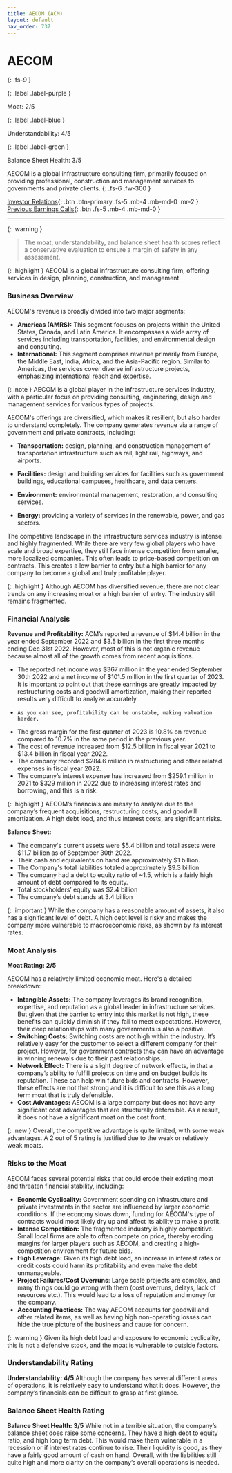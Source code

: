 ```yaml
---
title: AECOM (ACM)
layout: default
nav_order: 737
---
```


# AECOM
{: .fs-9 }

{: .label .label-purple }

Moat: 2/5

{: .label .label-blue }

Understandability: 4/5

{: .label .label-green }

Balance Sheet Health: 3/5

AECOM is a global infrastructure consulting firm, primarily focused on providing professional, construction and management services to governments and private clients.
{: .fs-6 .fw-300 }

[Investor Relations](https://www.google.com/search?q=ACM+investor+relations){: .btn .btn-primary .fs-5 .mb-4 .mb-md-0 .mr-2 }
[Previous Earnings Calls](https://discountingcashflows.com/company/ACM/transcripts/){: .btn .fs-5 .mb-4 .mb-md-0 }

---

{: .warning }
>The moat, understandability, and balance sheet health scores reflect a conservative evaluation to ensure a margin of safety in any assessment.



{: .highlight }
AECOM is a global infrastructure consulting firm, offering services in design, planning, construction, and management.

### Business Overview
AECOM's revenue is broadly divided into two major segments:

* **Americas (AMRS):** This segment focuses on projects within the United States, Canada, and Latin America. It encompasses a wide array of services including transportation, facilities, and environmental design and consulting.
* **International:** This segment comprises revenue primarily from Europe, the Middle East, India, Africa, and the Asia-Pacific region. Similar to Americas, the services cover diverse infrastructure projects, emphasizing international reach and expertise.

{: .note }
AECOM is a global player in the infrastructure services industry, with a particular focus on providing consulting, engineering, design and management services for various types of projects.

AECOM's offerings are diversified, which makes it resilient, but also harder to understand completely.
The company generates revenue via a range of government and private contracts, including:

*   **Transportation:** design, planning, and construction management of transportation infrastructure such as rail, light rail, highways, and airports.

*   **Facilities:** design and building services for facilities such as government buildings, educational campuses, healthcare, and data centers.

*   **Environment:** environmental management, restoration, and consulting services. 

*  **Energy:** providing a variety of services in the renewable, power, and gas sectors.

The competitive landscape in the infrastructure services industry is intense and highly fragmented. While there are very few global players who have scale and broad expertise, they still face intense competition from smaller, more localized companies. This often leads to price-based competition on contracts. This creates a low barrier to entry but a high barrier for any company to become a global and truly profitable player.

{: .highlight }
Although AECOM has diversified revenue, there are not clear trends on any increasing moat or a high barrier of entry. The industry still remains fragmented.

### Financial Analysis

**Revenue and Profitability:**
ACM’s reported a revenue of $14.4 billion in the year ended September 2022 and $3.5 billion in the first three months ending Dec 31st 2022. However, most of this is not organic revenue because almost all of the growth comes from recent acquisitions.
*   The reported net income was $367 million in the year ended September 30th 2022 and a net income of $101.5 million in the first quarter of 2023. It is important to point out that these earnings are greatly impacted by restructuring costs and goodwill amortization, making their reported results very difficult to analyze accurately.
*     As you can see, profitability can be unstable, making valuation harder.
*   The gross margin for the first quarter of 2023 is 10.8% on revenue compared to 10.7% in the same period in the previous year.
*   The cost of revenue increased from $12.5 billion in fiscal year 2021 to $13.4 billion in fiscal year 2022.
*   The company recorded $284.6 million in restructuring and other related expenses in fiscal year 2022. 
*   The company’s interest expense has increased from $259.1 million in 2021 to $329 million in 2022 due to increasing interest rates and borrowing, and this is a risk.

{: .highlight }
AECOM’s financials are messy to analyze due to the company’s frequent acquisitions, restructuring costs, and goodwill amortization. A high debt load, and thus interest costs, are significant risks.

**Balance Sheet:**

*   The company's current assets were $5.4 billion and total assets were $11.7 billion as of September 30th 2022.
*  Their cash and equivalents on hand are approximately $1 billion.
*   The Company's total liabilities totaled approximately $9.3 billion
*  The company had a debt to equity ratio of ~1.5, which is a fairly high amount of debt compared to its equity. 
*    Total stockholders’ equity was $2.4 billion
*    The company’s debt stands at 3.4 billion

{: .important }
While the company has a reasonable amount of assets, it also has a significant level of debt. A high debt level is risky and makes the company more vulnerable to macroeconomic risks, as shown by its interest rates.

### Moat Analysis

**Moat Rating: 2/5**

AECOM has a relatively limited economic moat. Here's a detailed breakdown:

* **Intangible Assets:** The company leverages its brand recognition, expertise, and reputation as a global leader in infrastructure services. But given that the barrier to entry into this market is not high, these benefits can quickly diminish if they fail to meet expectations. However, their deep relationships with many governments is also a positive.
* **Switching Costs:** Switching costs are not high within the industry. It’s relatively easy for the customer to select a different company for their project. However, for government contracts they can have an advantage in winning renewals due to their past relationships.
* **Network Effect:** There is a slight degree of network effects, in that a company’s ability to fulfill projects on time and on budget builds its reputation. These can help win future bids and contracts. However, these effects are not that strong and it is difficult to see this as a long term moat that is truly defensible.
* **Cost Advantages:** AECOM is a large company but does not have any significant cost advantages that are structurally defensible. As a result, it does not have a significant moat on the cost front.

{: .new }
Overall, the competitive advantage is quite limited, with some weak advantages. A 2 out of 5 rating is justified due to the weak or relatively weak moats.

### Risks to the Moat
AECOM faces several potential risks that could erode their existing moat and threaten financial stability, including:
*   **Economic Cyclicality:** Government spending on infrastructure and private investments in the sector are influenced by larger economic conditions. If the economy slows down, funding for AECOM's type of contracts would most likely dry up and affect its ability to make a profit.
*   **Intense Competition:** The fragmented industry is highly competitive. Small local firms are able to often compete on price, thereby eroding margins for larger players such as AECOM, and creating a high-competition environment for future bids.
*   **High Leverage:** Given its high debt load, an increase in interest rates or credit costs could harm its profitability and even make the debt unmanageable.
*   **Project Failures/Cost Overruns**: Large scale projects are complex, and many things could go wrong with them (cost overruns, delays, lack of resources etc.). This would lead to a loss of reputation and money for the company.
*  **Accounting Practices:** The way AECOM accounts for goodwill and other related items, as well as having high non-operating losses can hide the true picture of the business and cause for concern.

{: .warning }
Given its high debt load and exposure to economic cyclicality, this is not a defensive stock, and the moat is vulnerable to outside factors.

### Understandability Rating
**Understandability: 4/5**
Although the company has several different areas of operations, it is relatively easy to understand what it does. However, the company’s financials can be difficult to grasp at first glance.

### Balance Sheet Health Rating
**Balance Sheet Health: 3/5**
While not in a terrible situation, the company’s balance sheet does raise some concerns. They have a high debt to equity ratio, and high long term debt. This would make them vulnerable in a recession or if interest rates continue to rise. Their liquidity is good, as they have a fairly good amount of cash on hand.
Overall, with the liabilities still quite high and more clarity on the company’s overall operations is needed.